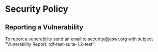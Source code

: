 # Security Policy

## Reporting a Vulnerability

To report a vunerability send an email to [security@jeswr.org](security@jeswr.org) with subject "Vunerability Report: rdf-test-suite-1.2-test"
